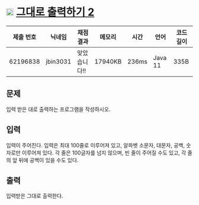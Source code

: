 # <img width="20px"  src="https://d2gd6pc034wcta.cloudfront.net/tier/3.svg" class="solvedac-tier"> [그대로 출력하기 2](https://www.acmicpc.net/problem/11719) 

| 제출 번호 | 닉네임 | 채점 결과 | 메모리 | 시간 | 언어 | 코드 길이 |
|---|---|---|---|---|---|---|
|62196838|jbin3031|맞았습니다!! |17940KB|236ms|Java 11|335B|

## 문제
<p>입력 받은 대로 출력하는 프로그램을 작성하시오.</p>

## 입력
<p>입력이 주어진다. 입력은 최대 100줄로 이루어져 있고, 알파벳 소문자, 대문자, 공백, 숫자로만 이루어져 있다. 각 줄은 100글자를 넘지 않으며, 빈 줄이 주어질 수도 있고, 각 줄의 앞 뒤에 공백이 있을 수도 있다.</p>

## 출력
<p>입력받은 그대로 출력한다.</p>

